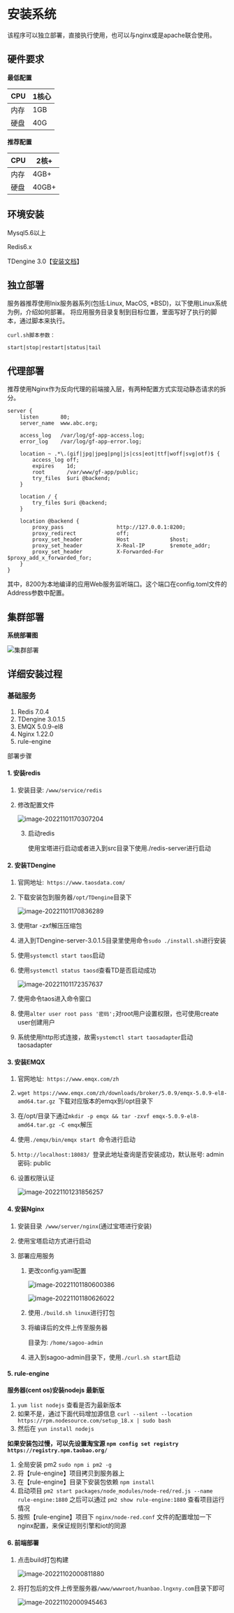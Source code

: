 # 安装系统


该程序可以独立部署，直接执行使用，也可以与nginx或是apache联合使用。


## 硬件要求

**最低配置**

|CPU|1核心|
|--|--|
|内存|1GB|
|硬盘|40G|

**推荐配置**

|CPU|2核+|
|--|--|
|内存|4GB+|
|硬盘|40GB+|


## 环境安装

Mysql5.6以上

Redis6.x

TDengine 3.0【[安装文档](https://docs.taosdata.com/get-started/package/)】

## 独立部署

服务器推荐使用lnix服务器系列(包括:Linux, MacOS, *BSD)，以下使用Linux系统为例，介绍如何部署。
将应用服务目录复制到目标位置，里面写好了执行的脚本，通过脚本来执行。


```
curl.sh脚本参数：

start|stop|restart|status|tail

```


## 代理部署

推荐使用Nginx作为反向代理的前端接入层，有两种配置方式实现动静态请求的拆分。

```
server {
    listen       80;
    server_name  www.abc.org;

    access_log   /var/log/gf-app-access.log;
    error_log    /var/log/gf-app-error.log;

    location ~ .*\.(gif|jpg|jpeg|png|js|css|eot|ttf|woff|svg|otf)$ {
        access_log off;
        expires    1d;
        root       /var/www/gf-app/public;
        try_files  $uri @backend;
    }

    location / {
        try_files $uri @backend;
    }

    location @backend {
        proxy_pass                 http://127.0.0.1:8200;
        proxy_redirect             off;
        proxy_set_header           Host             $host;
        proxy_set_header           X-Real-IP        $remote_addr;
        proxy_set_header           X-Forwarded-For  $proxy_add_x_forwarded_for;
    }
}

```

其中，8200为本地编译的应用Web服务监听端口。这个端口在config.toml文件的Address参数中配置。


## 集群部署

**系统部署图**

![集群部署](../../public/imgs/guide/start/deploy.png)


## 详细安装过程

### 基础服务

1. Redis 7.0.4
2. TDengine 3.0.1.5
3. EMQX 5.0.9-el8
4. Nginx 1.22.0
5. rule-engine

部署步骤

#### 1. 安装redis

1. 安装目录: `/www/service/redis`

2. 修改配置文件

   ![image-20221101170307204](../../public/imgs/guide/install/image-20221101170307204.png)

    3. 启动redis

       使用宝塔进行启动或者进入到src目录下使用./redis-server进行启动

#### 2. 安装TDengine

1. 官网地址:` https://www.taosdata.com/`

2. 下载安装包到服务器`/opt/TDengine`目录下

   ![image-20221101170836289](../../public/imgs/guide/install/image-20221101170836289.png)

3. 使用tar -zxf解压压缩包

4. 进入到TDengine-server-3.0.1.5目录里使用命令`sudo ./install.sh`进行安装

5. 使用`systemctl start taos`启动

6. 使用`systemctl status taosd`查看TD是否启动成功

   ![image-20221101172357637](../../public/imgs/guide/install/image-20221101172357637.png)

7. 使用命令taos进入命令窗口

8. 使用`alter user root pass '密码';`对root用户设置权限，也可使用create user创建用户

9. 系统使用http形式连接，故需`systemctl start taosadapter`启动taosadapter

#### 3. 安装EMQX

1. 官网地址:` https://www.emqx.com/zh`

2. `wget https://www.emqx.com/zh/downloads/broker/5.0.9/emqx-5.0.9-el8-amd64.tar.gz `下载对应版本的emqx到/opt目录下

3. 在/opt/目录下通过`mkdir -p emqx && tar -zxvf emqx-5.0.9-el8-amd64.tar.gz -C emqx`解压

4. 使用`./emqx/bin/emqx start `命令进行启动

5. `http://localhost:18083/ `登录此地址查询是否安装成功，默认账号: admin 密码: public

6. 设置权限认证

   ![image-20221101231856257](../../public/imgs/guide/install/image-20221101231856257.png)

#### 4.  安装Nginx

1. 安装目录` /www/server/nginx`(通过宝塔进行安装)
2. 使用宝塔启动方式进行启动

1. 部署应用服务

    1. 更改config.yaml配置

       ![image-20221101180600386](../../public/imgs/guide/install/image-20221101180600386.png)

       ![image-20221101180626022](../../public/imgs/guide/install/image-20221101180626022.png)

    2. 使用`./build.sh linux`进行打包

    3. 将编译后的文件上传至服务器

       目录为: `/home/sagoo-admin`

    4. 进入到sagoo-admin目录下，使用`./curl.sh start`启动

#### 5.  rule-engine

**服务器(cent os)安装nodejs 最新版**

1. `yum list nodejs` 查看是否为最新版本
2. 如果不是，通过下面代码增加源信息 `curl --silent --location https://rpm.nodesource.com/setup_18.x | sudo bash`
3. 然后在 `yun install nodejs`

**如果安装包过慢，可以先设置淘宝源  `npm config set registry https://registry.npm.taobao.org/`**

1. 全局安装 pm2 `sudo npm i pm2 -g`
2. 将【rule-engine】项目拷贝到服务器上
3. 在【rule-engine】目录下安装包依赖 `npm install`
4. 启动项目 `pm2 start packages/node_modules/node-red/red.js --name rule-engine:1880`  之后可以通过 `pm2 show rule-engine:1880` 查看项目运行情况
5. 按照【rule-engine】项目下 `nginx/node-red.conf` 文件的配置增加一下nginx配置，来保证规则引擎和iot的同源

#### 6. 前端部署

1. 点击build打包构建

   ![image-20221102000811880](../../public/imgs/guide/install/image-20221102000811880.png)

2. 将打包后的文件上传至服务器`/www/wwwroot/huanbao.lngxny.com`目录下即可

   ![image-20221102000945463](../../public/imgs/guide/install/image-20221102000945463.png)

